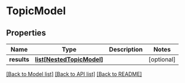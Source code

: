 # TopicModel

## Properties
Name | Type | Description | Notes
------------ | ------------- | ------------- | -------------
**results** | [**list[NestedTopicModel]**](NestedTopicModel.md) |  | [optional] 

[[Back to Model list]](../README.md#documentation-for-models) [[Back to API list]](../README.md#documentation-for-api-endpoints) [[Back to README]](../README.md)


